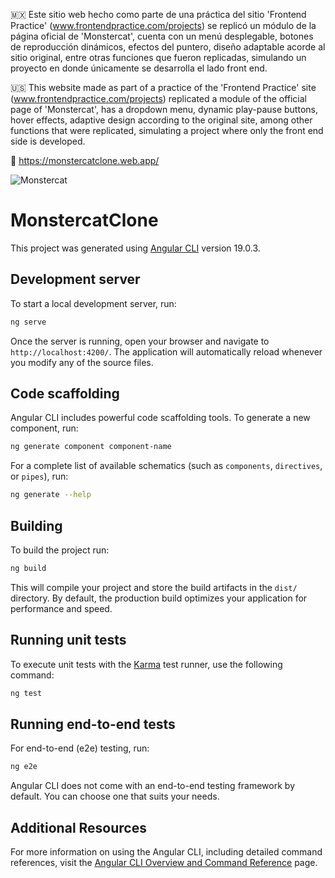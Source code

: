 🇲🇽 Este sitio web hecho como parte de una práctica del sitio 'Frontend Practice' (www.frontendpractice.com/projects) se replicó un módulo de la página oficial de 'Monstercat', cuenta con un menú desplegable, botones de reproducción dinámicos, efectos del puntero, diseño adaptable acorde al sitio original, entre otras funciones que fueron replicadas, simulando un proyecto en donde únicamente se desarrolla el lado front end.

🇺🇸 This website made as part of a practice of the 'Frontend Practice' site (www.frontendpractice.com/projects) replicated a module of the official page of 'Monstercat', has a dropdown menu, dynamic play-pause buttons, hover effects, adaptive design according to the original site, among other functions that were replicated, simulating a project where only the front end side is developed.

🔗 https://monstercatclone.web.app/


![Monstercat](https://github.com/user-attachments/assets/5166da31-8079-413e-b713-8a180c5207a5)


# MonstercatClone

This project was generated using [Angular CLI](https://github.com/angular/angular-cli) version 19.0.3.

## Development server

To start a local development server, run:

```bash
ng serve
```

Once the server is running, open your browser and navigate to `http://localhost:4200/`. The application will automatically reload whenever you modify any of the source files.

## Code scaffolding

Angular CLI includes powerful code scaffolding tools. To generate a new component, run:

```bash
ng generate component component-name
```

For a complete list of available schematics (such as `components`, `directives`, or `pipes`), run:

```bash
ng generate --help
```

## Building

To build the project run:

```bash
ng build
```

This will compile your project and store the build artifacts in the `dist/` directory. By default, the production build optimizes your application for performance and speed.

## Running unit tests

To execute unit tests with the [Karma](https://karma-runner.github.io) test runner, use the following command:

```bash
ng test
```

## Running end-to-end tests

For end-to-end (e2e) testing, run:

```bash
ng e2e
```

Angular CLI does not come with an end-to-end testing framework by default. You can choose one that suits your needs.

## Additional Resources

For more information on using the Angular CLI, including detailed command references, visit the [Angular CLI Overview and Command Reference](https://angular.dev/tools/cli) page.

